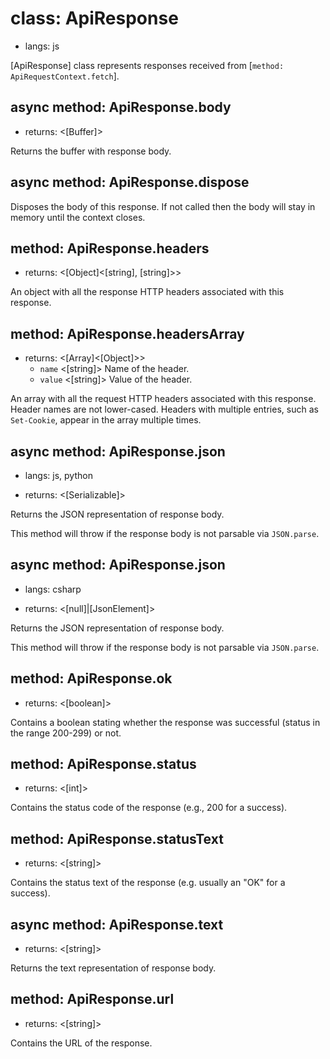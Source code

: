 # class: ApiResponse
* langs: js

[ApiResponse] class represents responses received from [`method: ApiRequestContext.fetch`].

## async method: ApiResponse.body
- returns: <[Buffer]>

Returns the buffer with response body.

## async method: ApiResponse.dispose

Disposes the body of this response. If not called then the body will stay in memory until the context closes.

## method: ApiResponse.headers
- returns: <[Object]<[string], [string]>>

An object with all the response HTTP headers associated with this response.

## method: ApiResponse.headersArray
- returns: <[Array]<[Object]>>
  - `name` <[string]> Name of the header.
  - `value` <[string]> Value of the header.

An array with all the request HTTP headers associated with this response. Header names are not lower-cased.
Headers with multiple entries, such as `Set-Cookie`, appear in the array multiple times.

## async method: ApiResponse.json
* langs: js, python
- returns: <[Serializable]>

Returns the JSON representation of response body.

This method will throw if the response body is not parsable via `JSON.parse`.

## async method: ApiResponse.json
* langs: csharp
- returns: <[null]|[JsonElement]>

Returns the JSON representation of response body.

This method will throw if the response body is not parsable via `JSON.parse`.

## method: ApiResponse.ok
- returns: <[boolean]>

Contains a boolean stating whether the response was successful (status in the range 200-299) or not.

## method: ApiResponse.status
- returns: <[int]>

Contains the status code of the response (e.g., 200 for a success).

## method: ApiResponse.statusText
- returns: <[string]>

Contains the status text of the response (e.g. usually an "OK" for a success).

## async method: ApiResponse.text
- returns: <[string]>

Returns the text representation of response body.

## method: ApiResponse.url
- returns: <[string]>

Contains the URL of the response.
